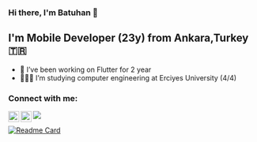 ### Hi there, I'm Batuhan 👋


## I'm Mobile Developer (23y) from Ankara,Turkey 🇹🇷

- 💙 I’ve been working on Flutter for 2 year
- 👩🏻‍💻 I’m studying computer engineering at Erciyes University (4/4)


### Connect with me:

[<img align="left" alt="codeSTACKr | LinkedIn" width="22px" src="https://cdn.jsdelivr.net/npm/simple-icons@v3/icons/linkedin.svg" />][linkedin]
[<img align="left" alt="codeSTACKr | Instagram" width="22px" src="https://cdn.jsdelivr.net/npm/simple-icons@v3/icons/instagram.svg" />][instagram]



[instagram]: https://www.instagram.com/ttarumar
[linkedin]: https://www.linkedin.com/in/ttarumar
![](https://komarev.com/ghpvc/?username=TTarumar)

[![Readme Card](https://github-readme-stats.vercel.app/api/pin/?username=anuraghazra&repo=github-readme-stats)](https://github.com/anuraghazra/github-readme-stats)

